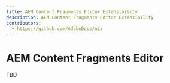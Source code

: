 ```yaml
---
title: AEM Content Fragments Editor Extensibility
description: AEM Content Fragments Editor Extensibility
contributors:
  - https://github.com/AdobeDocs/uix
---
```


# AEM Content Fragments Editor

TBD